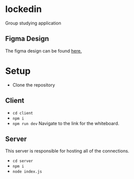 # lockedin
Group studying application

## Figma Design
The figma design can be found [here.](https://www.figma.com/design/hmjsbTbgDi6Pm4iEKIZzeL/)

# Setup
- Clone the repository

## Client
- `cd client`
- `npm i`
- `npm run dev`
Navigate to the link for the whiteboard.

## Server
This server is responsible for hosting all of the connections.
- `cd server`
- `npm i`
- `node index.js`

